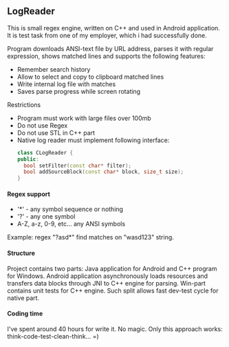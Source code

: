 ## LogReader

This is small regex engine, written on C++ and used in Android application. It is test task from one of my employer, which i had successfully done.

Program downloads ANSI-text file by URL address, parses it with regular expression, shows matched lines and supports the following features:
- Remember search history
- Allow to select and copy to clipboard matched lines
- Write internal log file with matches
- Saves parse progress while screen rotating

Restrictions
- Program must work with large files over 100mb
- Do not use Regex
- Do not use STL in C++ part
- Native log reader must implement following interface:
  ``` cpp
  class CLogReader { 
  public:
	bool setFilter(const char* filter);
	bool addSourceBlock(const char* block, size_t size);
  }
  ```

#### Regex support

- '*' - any symbol sequence or nothing
- '?' - any one symbol
- A-Z, a-z, 0-9, etc... any ANSI symbols

Example: regex "?asd*" find matches on "wasd123" string.

#### Structure
Project contains two parts: Java application for Android and C++ program for Windows. Android application asynchronously loads resources and transfers data blocks through JNI to C++ engine for parsing. Win-part contains unit tests for C++ engine. Such split allows fast dev-test cycle for native part.

#### Coding time
I've spent around 40 hours for write it. No magic. Only this approach works: think-code-test-clean-think... =)

